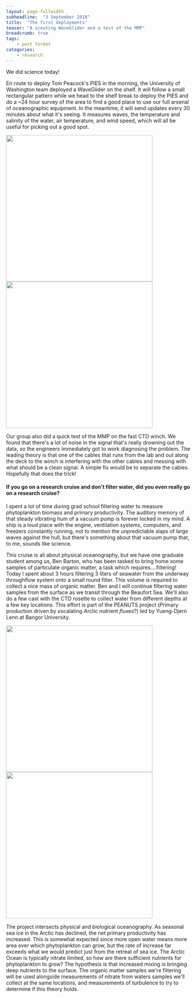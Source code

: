 ```yaml
---
layout: page-fullwidth
subheadline:  "3 September 2018"
title:  "The first deployments"
teaser: "A scouting WaveGlider and a test of the MMP"
breadcrumb: true
tags:
    - post format
categories:
    - research
---
```


We did science today!

En route to deploy Tom Peacock's PIES in the morning, the University of Washington team deployed a WaveGlider on the shelf. It will follow a small rectangular pattern while we head to the shelf break to deploy the PIES and do a ~24 hour survey of the area to find a good place to use our full arsenal of oceanographic equipment. In the meantime, it will send updates every 30 minutes about what it's seeing. It measures waves, the temperature and salinity of the water, air temperature, and wind speed, which will all be useful for picking out a good spot.

<img src="/assets/img/blog_posts/2018_09_03_DSC_0075.jpg" width="400">
<img src="/assets/img/blog_posts/2018_09_03_DSC_0078.jpg" width="400">

Our group also did a quick test of the MMP on the fast CTD winch. We found that there's a lot of noise in the signal that's really drowning out the data, so the engineers immediately got to work diagnosing the problem. The leading theory is that one of the cables that runs from the lab and out along the deck to the winch is interfering with the other cables and messing with what should be a clean signal. A simple fix would be to separate the cables. Hopefully that does the trick!

#### If you go on a research cruise and don't filter water, did you even really go on a research cruise?

I spent a lot of time during grad school filtering water to measure phytoplankton biomass and primary productivity. The auditory memory of that steady vibrating hum of a vacuum pump is forever locked in my mind. A ship is a loud place with the engine, ventilation systems, computers, and freezers constantly running, not to mention the unpredictable slaps of large waves against the hull, but there's something about that vacuum pump that, to me, sounds like science.

This cruise is all about physical oceanography, but we have one graduate student among us, Ben Barton, who has been tasked to bring home some samples of particulate organic matter, a task which requires....filtering! Today I spent about 3 hours filtering 3 liters of seawater from the underway throughflow system onto a small round filter. This volume is required to collect a nice mass of organic matter. Ben and I will continue filtering water samples from the surface as we transit through the Beaufort Sea. We'll also do a few cast with the CTD rosette to collect water from different depths at a few key locations. This effort is part of the PEANUTS project (*P*rimary production driven by *e*scalating *A*rctic *n*utrient *f*luxe*s*?) led by Yueng-Djern Lenn at Bangor University.

<img src="/assets/img/blog_posts/2018_09_03_IMG_6895.jpg" width="400">
<img src="/assets/img/blog_posts/2018_09_03_IMG_6895.jpg" width="400">

The project intersects physical and biological oceanography. As seasonal sea ice in the Arctic has declined, the net primary productivity has increased. This is somewhat expected since more open water means more area over which phytoplankton can grow, but the rate of increase far exceeds what we would predict just from the retreat of sea ice. The Arctic Ocean is typically nitrate limited, so how are there sufficient nutrients for phytoplankton to grow? The hypothesis is that increased mixing is bringing deep nutrients to the surface. The organic matter samples we're filtering will be used alongside measurements of nitrate from waters samples we'll collect at the same locations, and measurements of turbulence to try to determine if this theory holds.
